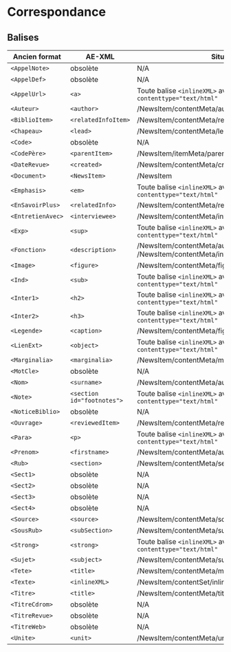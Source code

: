 # Correspondance

## Balises

Ancien format | AE-XML | Situation |  HTML5 
-|-|-|-
`<AppelNote>`|obsolète|N/A|N/A
`<AppelDef>`|obsolète|N/A|N/A
`<AppelUrl>`|`<a>`|Toute balise `<inlineXML>` avec `contenttype="text/html"`|[Oui](https://developer.mozilla.org/fr/docs/Web/HTML/Element/a)
`<Auteur>`|`<author>`|/NewsItem/contentMeta/author|Non
`<BiblioItem>`|`<relatedInfoItem>`|/NewsItem/contentMeta/relatedInfo/relatedInfoItem|Non
`<Chapeau>`|`<lead>`|/NewsItem/contentMeta/lead|Non
`<Code>`|obsolète|N/A|N/A
`<CodePère>`|`<parentItem>`|/NewsItem/itemMeta/parentItem|Non
`<DateRevue>`|`<created>`|/NewsItem/contentMeta/created|Non
`<Document>`|`<NewsItem>`|/NewsItem|Non
`<Emphasis>`|`<em>`|Toute balise `<inlineXML>` avec `contenttype="text/html"`|[Oui](https://developer.mozilla.org/fr/docs/Web/HTML/Element/em)
`<EnSavoirPlus>`|`<relatedInfo>`|/NewsItem/contentMeta/relatedInfo|Non
`<EntretienAvec>`|`<interviewee>`|/NewsItem/contentMeta/interviewee|Non
`<Exp>`|`<sup>`|Toute balise `<inlineXML>` avec `contenttype="text/html"`|[Oui](https://developer.mozilla.org/fr/docs/Web/HTML/Element/sup)
`<Fonction>`|`<description>`|/NewsItem/contentMeta/author/description ou /NewsItem/contentMeta/interviewee/description|Non
`<Image>`|`<figure>`|/NewsItem/contentMeta/figure|Non
`<Ind>`|`<sub>`|Toute balise `<inlineXML>` avec `contenttype="text/html"`|[Oui](https://developer.mozilla.org/fr/docs/Web/HTML/Element/sub)
`<Inter1>`|`<h2>`|Toute balise `<inlineXML>` avec `contenttype="text/html"`|[Oui](https://developer.mozilla.org/fr/docs/Web/HTML/Element/Heading_Elements)
`<Inter2>`|`<h3>`|Toute balise `<inlineXML>` avec `contenttype="text/html"`|[Oui](https://developer.mozilla.org/fr/docs/Web/HTML/Element/Heading_Elements)
`<Legende>`|`<caption>`|/NewsItem/contentMeta/figure/caption|Non
`<LienExt>`|`<object>`|Toute balise `<inlineXML>` avec `contenttype="text/html"`|[Oui](https://developer.mozilla.org/en-US/docs/Web/HTML/Element/object)
`<Marginalia>`|`<marginalia>`|/NewsItem/contentMeta/marginalia|Non
`<MotCle>`|obsolète|N/A|N/A
`<Nom>`|`<surname>`|/NewsItem/contentMeta/author/surname|Non
`<Note>`|`<section id="footnotes">`|Toute balise `<inlineXML>` avec `contenttype="text/html"`|Oui
`<NoticeBiblio>`|obsolète|N/A|N/A
`<Ouvrage>`|`<reviewedItem>`|/NewsItem/contentMeta/reviewedItem|Non
`<Para>`|`<p>`|Toute balise `<inlineXML>` avec `contenttype="text/html"`|[Oui](https://developer.mozilla.org/fr/docs/Web/HTML/Element/p)
`<Prenom>`|`<firstname>`|/NewsItem/contentMeta/author/firstname|Non
`<Rub>`|`<section>`|/NewsItem/contentMeta/section|Non
`<Sect1>`|obsolète|N/A|N/A
`<Sect2>`|obsolète|N/A|N/A
`<Sect3>`|obsolète|N/A|N/A
`<Sect4>`|obsolète|N/A|N/A
`<Source>`|`<source>`|/NewsItem/contentMeta/source|Non
`<SousRub>`|`<subSection>`|/NewsItem/contentMeta/subSection|Non
`<Strong>`|`<strong>`|Toute balise `<inlineXML>` avec `contenttype="text/html"`|[Oui](https://developer.mozilla.org/fr/docs/Web/HTML/Element/strong)
`<Sujet>`|`<subject>`|/NewsItem/contentMeta/subject|Non
`<Tete>`|`<title>`|/NewsItem/contentMeta/marginalia/marginaliaItem/title|Non
`<Texte>`|`<inlineXML>`|/NewsItem/contentSet/inlineXML|Non
`<Titre>`|`<title>`|/NewsItem/contentMeta/title|Non
`<TitreCdrom>`|obsolète|N/A|N/A
`<TitreRevue>`|obsolète|N/A|N/A
`<TitreWeb>`|obsolète|N/A|N/A
`<Unite>`|`<unit>`|/NewsItem/contentMeta/unit|Non


